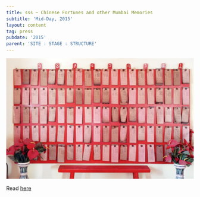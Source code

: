 ```yaml
---
title: sss ~ Chinese Fortunes and other Mumbai Memories
subtitle: 'Mid-Day, 2015'
layout: content
tag: press
pubdate: '2015'
parent: 'SITE : STAGE : STRUCTURE'
---
```

![](/assets/img/ali-akbar-mehtathe-kwan-tai-shek-chinese-temple_press.jpg)

Read [here](https://www.mid-day.com/articles/chinese-fortunes-and-other-mumbai-memories/15900193)
